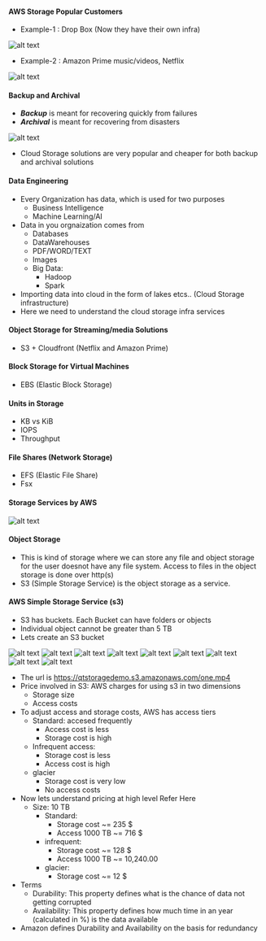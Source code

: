#### AWS Storage Popular Customers

* Example-1 : Drop Box (Now they have their own infra)

![alt text](1.PNG)

* Example-2 :  Amazon Prime music/videos, Netflix

![alt text](2.PNG)

#### Backup and Archival

* _**Backup**_ is meant for recovering quickly from failures
* _**Archival**_ is meant for recovering from disasters

![alt text](3.PNG)

* Cloud Storage solutions are very popular and cheaper for both backup and archival solutions

#### Data Engineering

* Every Organization has data, which is used for two purposes
    * Business Intelligence
    * Machine Learning/AI
* Data in you orgnaization comes from
    * Databases
    * DataWarehouses
    * PDF/WORD/TEXT
    * Images
    * Big Data:
        * Hadoop
        * Spark
* Importing data into cloud in the form of lakes etcs.. (Cloud Storage infrastructure)
* Here we need to understand the cloud storage infra services

#### Object Storage for Streaming/media Solutions

* S3 + Cloudfront (Netflix and Amazon Prime)

#### Block Storage for Virtual Machines

* EBS (Elastic Block Storage)

#### Units in Storage

* KB vs KiB
* IOPS
* Throughput

#### File Shares (Network Storage)

* EFS (Elastic File Share)
* Fsx

#### Storage Services by AWS

![alt text](4.PNG)

#### Object Storage

* This is kind of storage where we can store any file and object storage for the user doesnot have any file system. Access to files in the object storage is done over http(s)
* S3 (Simple Storage Service) is the object storage as a service.

#### AWS Simple Storage Service (s3)

* S3 has buckets. Each Bucket can have folders or objects
* Individual object cannot be greater than 5 TB
* Lets create an S3 bucket

![alt text](5.PNG)
![alt text](6.PNG)
![alt text](7.PNG)
![alt text](8.PNG)
![alt text](9.PNG)
![alt text](10.PNG)
![alt text](11.PNG)
![alt text](12.PNG)
![alt text](13.PNG)

* The url is https://qtstoragedemo.s3.amazonaws.com/one.mp4
* Price involved in S3: AWS charges for using s3 in two dimensions
    * Storage size
    * Access costs
* To adjust access and storage costs, AWS has access tiers
    * Standard: accesed frequently
        * Access cost is less
        * Storage cost is high
    * Infrequent access:
        * Storage cost is less
        * Access cost is high
    * glacier
        * Storage cost is very low
        * No access costs
* Now lets understand pricing at high level Refer Here
    * Size: 10 TB
        * Standard:
            * Storage cost ~= 235 $
            * Access 1000 TB ~= 716 $
        * infrequent:
            * Storage cost ~= 128 $
            * Access 1000 TB ~= 10,240.00
        * glacier:
            * Storage cost ~= 12 $
* Terms
    * Durability: This property defines what is the chance of data not getting corrupted
    * Availability: This property defines how much time in an year (calculated in %) is the data available
* Amazon defines Durability and Availability on the basis for redundancy


